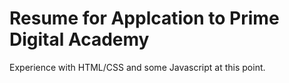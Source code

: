 # Resume for Applcation to Prime Digital Academy
Experience with HTML/CSS and some Javascript at this point.
